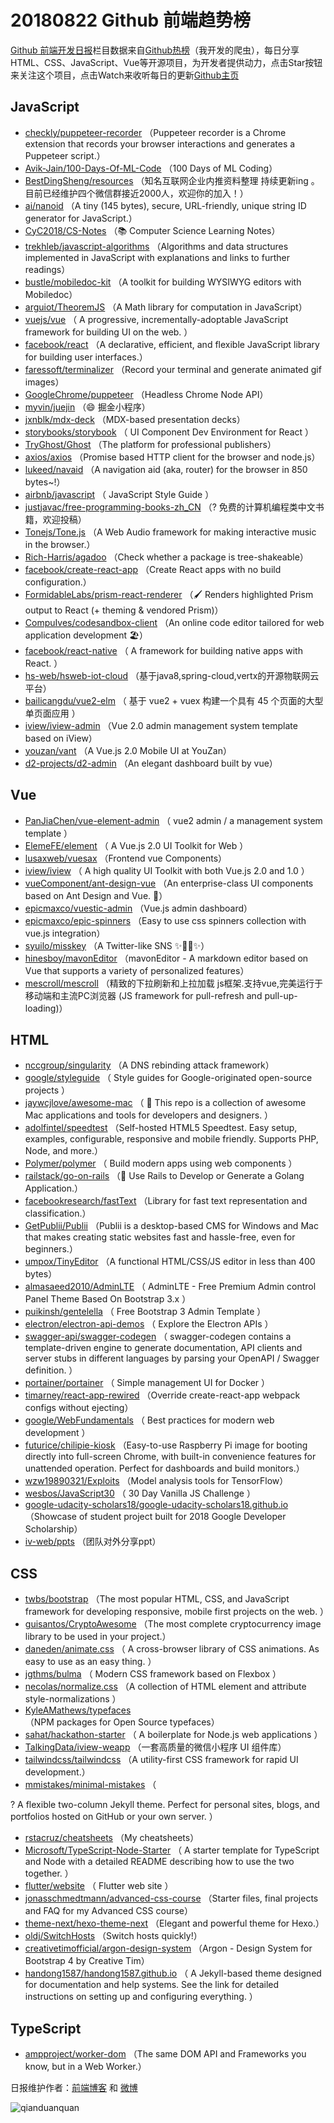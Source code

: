 # 20180822 Github 前端趋势榜

[Github 前端开发日报](http://caibaojian.com/c/news)栏目数据来自[Github热榜](http://news.caibaojian.com/)（我开发的爬虫），每日分享HTML、CSS、JavaScript、Vue等开源项目，为开发者提供动力，点击Star按钮来关注这个项目，点击Watch来收听每日的更新[Github主页](https://github.com/kujian/githubTrending)
## JavaScript

* [checkly/puppeteer-recorder](https://github.com/checkly/puppeteer-recorder) （Puppeteer recorder is a Chrome extension that records your browser interactions and generates a Puppeteer script.）
* [Avik-Jain/100-Days-Of-ML-Code](https://github.com/Avik-Jain/100-Days-Of-ML-Code) （100 Days of ML Coding）
* [BestDingSheng/resources](https://github.com/BestDingSheng/resources) （知名互联网企业内推资料整理 持续更新ing 。 目前已经维护四个微信群接近2000人，欢迎你的加入！）
* [ai/nanoid](https://github.com/ai/nanoid) （A tiny (145 bytes), secure, URL-friendly, unique string ID generator for JavaScript.）
* [CyC2018/CS-Notes](https://github.com/CyC2018/CS-Notes) （📚 Computer Science Learning Notes）
* [trekhleb/javascript-algorithms](https://github.com/trekhleb/javascript-algorithms) （Algorithms and data structures implemented in JavaScript with explanations and links to further readings）
* [bustle/mobiledoc-kit](https://github.com/bustle/mobiledoc-kit) （A toolkit for building WYSIWYG editors with Mobiledoc）
* [arguiot/TheoremJS](https://github.com/arguiot/TheoremJS) （A Math library for computation in JavaScript）
* [vuejs/vue](https://github.com/vuejs/vue) （
        A progressive, incrementally-adoptable JavaScript framework for building UI on the web.
      ）
* [facebook/react](https://github.com/facebook/react) （A declarative, efficient, and flexible JavaScript library for building user interfaces.）
* [faressoft/terminalizer](https://github.com/faressoft/terminalizer) （Record your terminal and generate animated gif images）
* [GoogleChrome/puppeteer](https://github.com/GoogleChrome/puppeteer) （Headless Chrome Node API）
* [myvin/juejin](https://github.com/myvin/juejin) （😄 掘金小程序）
* [jxnblk/mdx-deck](https://github.com/jxnblk/mdx-deck) （MDX-based presentation decks）
* [storybooks/storybook](https://github.com/storybooks/storybook) （
        UI Component Dev Environment for React
      ）
* [TryGhost/Ghost](https://github.com/TryGhost/Ghost) （The platform for professional publishers）
* [axios/axios](https://github.com/axios/axios) （Promise based HTTP client for the browser and node.js）
* [lukeed/navaid](https://github.com/lukeed/navaid) （A navigation aid (aka, router) for the browser in 850 bytes~!）
* [airbnb/javascript](https://github.com/airbnb/javascript) （
        JavaScript Style Guide
      ）
* [justjavac/free-programming-books-zh_CN](https://github.com/justjavac/free-programming-books-zh_CN) （? 免费的计算机编程类中文书籍，欢迎投稿）
* [Tonejs/Tone.js](https://github.com/Tonejs/Tone.js) （A Web Audio framework for making interactive music in the browser.）
* [Rich-Harris/agadoo](https://github.com/Rich-Harris/agadoo) （Check whether a package is tree-shakeable）
* [facebook/create-react-app](https://github.com/facebook/create-react-app) （Create React apps with no build configuration.）
* [FormidableLabs/prism-react-renderer](https://github.com/FormidableLabs/prism-react-renderer) （🖌️ Renders highlighted Prism output to React (+ theming &amp; vendored Prism)）
* [CompuIves/codesandbox-client](https://github.com/CompuIves/codesandbox-client) （An online code editor tailored for web application development 🏖️）
* [facebook/react-native](https://github.com/facebook/react) （
        A framework for building native apps with React.
      ）
* [hs-web/hsweb-iot-cloud](https://github.com/hs-web/hsweb-iot-cloud) （基于java8,spring-cloud,vertx的开源物联网云平台）
* [bailicangdu/vue2-elm](https://github.com/bailicangdu/vue2-elm) （
        基于 vue2 + vuex 构建一个具有 45 个页面的大型单页面应用
      ）
* [iview/iview-admin](https://github.com/iview/iview-admin) （Vue 2.0 admin management system template based on iView）
* [youzan/vant](https://github.com/youzan/vant) （A Vue.js 2.0 Mobile UI at YouZan）
* [d2-projects/d2-admin](https://github.com/d2-projects/d2-admin) （An elegant dashboard built by vue）

## Vue

* [PanJiaChen/vue-element-admin](https://github.com/PanJiaChen/vue-element-admin) （
        vue2 admin / a management system template
      ）
* [ElemeFE/element](https://github.com/ElemeFE/element) （
        A Vue.js 2.0 UI Toolkit for Web
      ）
* [lusaxweb/vuesax](https://github.com/lusaxweb/vuesax) （Frontend vue Components）
* [iview/iview](https://github.com/iview/iview) （
        A high quality UI Toolkit with both Vue.js 2.0 and 1.0
      ）
* [vueComponent/ant-design-vue](https://github.com/vueComponent/ant-design-vue) （An enterprise-class UI components based on Ant Design and Vue. 🐜）
* [epicmaxco/vuestic-admin](https://github.com/epicmaxco/vuestic-admin) （Vue.js admin dashboard）
* [epicmaxco/epic-spinners](https://github.com/epicmaxco/epic-spinners) （Easy to use css spinners collection with vue.js integration）
* [syuilo/misskey](https://github.com/syuilo/misskey) （A Twitter-like SNS ✨🐢🚀✨）
* [hinesboy/mavonEditor](https://github.com/hinesboy/mavonEditor) （mavonEditor - A markdown editor based on Vue that supports a variety of personalized features）
* [mescroll/mescroll](https://github.com/mescroll/mescroll) （精致的下拉刷新和上拉加载 js框架.支持vue,完美运行于移动端和主流PC浏览器 (JS framework for pull-refresh and pull-up-loading)）

## HTML

* [nccgroup/singularity](https://github.com/nccgroup/singularity) （A DNS rebinding attack framework）
* [google/styleguide](https://github.com/google/styleguide) （
        Style guides for Google-originated open-source projects
      ）
* [jaywcjlove/awesome-mac](https://github.com/jaywcjlove/awesome-mac) （
         This repo is a collection of awesome Mac applications and tools for developers and designers.
      ）
* [adolfintel/speedtest](https://github.com/adolfintel/speedtest) （Self-hosted HTML5 Speedtest. Easy setup, examples, configurable, responsive and mobile friendly. Supports PHP, Node, and more.）
* [Polymer/polymer](https://github.com/Polymer/polymer) （
        Build modern apps using web components
      ）
* [railstack/go-on-rails](https://github.com/railstack/go-on-rails) （🚄 Use Rails to Develop or Generate a Golang Application.）
* [facebookresearch/fastText](https://github.com/facebookresearch/fastText) （Library for fast text representation and classification.）
* [GetPublii/Publii](https://github.com/GetPublii/Publii) （Publii is a desktop-based CMS for Windows and Mac that makes creating static websites fast and hassle-free, even for beginners.）
* [umpox/TinyEditor](https://github.com/umpox/TinyEditor) （A functional HTML/CSS/JS editor in less than 400 bytes）
* [almasaeed2010/AdminLTE](https://github.com/almasaeed2010/AdminLTE) （
        AdminLTE - Free Premium Admin control Panel Theme Based On Bootstrap 3.x
      ）
* [puikinsh/gentelella](https://github.com/puikinsh/gentelella) （
        Free Bootstrap 3 Admin Template
      ）
* [electron/electron-api-demos](https://github.com/electron/electron-api-demos) （
        Explore the Electron APIs
      ）
* [swagger-api/swagger-codegen](https://github.com/swagger-api/swagger-codegen) （
        swagger-codegen contains a template-driven engine to generate documentation, API clients and server stubs in different languages by parsing your OpenAPI / Swagger definition.
      ）
* [portainer/portainer](https://github.com/portainer/portainer) （
        Simple management UI for Docker
      ）
* [timarney/react-app-rewired](https://github.com/timarney/react-app-rewired) （Override create-react-app webpack configs without ejecting）
* [google/WebFundamentals](https://github.com/google/WebFundamentals) （
        Best practices for modern web development
      ）
* [futurice/chilipie-kiosk](https://github.com/futurice/chilipie-kiosk) （Easy-to-use Raspberry Pi image for booting directly into full-screen Chrome, with built-in convenience features for unattended operation. Perfect for dashboards and build monitors.）
* [wzw19890321/Exploits](https://github.com/wzw19890321/Exploits) （Model analysis tools for TensorFlow）
* [wesbos/JavaScript30](https://github.com/wesbos/JavaScript30) （
        30 Day Vanilla JS Challenge
      ）
* [google-udacity-scholars18/google-udacity-scholars18.github.io](https://github.com/google-udacity-scholars18/google-udacity-scholars18.github.io) （Showcase of student project built for 2018 Google Developer Scholarship）
* [iv-web/ppts](https://github.com/iv-web/ppts) （团队对外分享ppt）

## CSS

* [twbs/bootstrap](https://github.com/twbs/bootstrap) （The most popular HTML, CSS, and JavaScript framework for developing responsive, mobile first projects on the web.
      ）
* [guisantos/CryptoAwesome](https://github.com/guisantos/CryptoAwesome) （The most complete cryptocurrency image library to be used in your project.）
* [daneden/animate.css](https://github.com/daneden/animate.css) （
        A cross-browser library of CSS animations. As easy to use as an easy thing.
      ）
* [jgthms/bulma](https://github.com/jgthms/bulma) （
        Modern CSS framework based on Flexbox
      ）
* [necolas/normalize.css](https://github.com/necolas/normalize.css) （A collection of HTML element and attribute style-normalizations
      ）
* [KyleAMathews/typefaces](https://github.com/KyleAMathews/typefaces) （NPM packages for Open Source typefaces）
* [sahat/hackathon-starter](https://github.com/sahat/hackathon-starter) （
        A boilerplate for Node.js web applications
      ）
* [TalkingData/iview-weapp](https://github.com/TalkingData/iview-weapp) （一套高质量的微信小程序 UI 组件库）
* [tailwindcss/tailwindcss](https://github.com/tailwindcss/tailwindcss) （A utility-first CSS framework for rapid UI development.）
* [mmistakes/minimal-mistakes](https://github.com/mmistakes/minimal-mistakes) （
        
? A flexible two-column Jekyll theme. Perfect for personal sites, blogs, and portfolios hosted on GitHub or your own server.
      ）
* [rstacruz/cheatsheets](https://github.com/rstacruz/cheatsheets) （My cheatsheets）
* [Microsoft/TypeScript-Node-Starter](https://github.com/Microsoft/TypeScript-Node-Starter) （
        A starter template for TypeScript and Node with a detailed README describing how to use the two together.
      ）
* [flutter/website](https://github.com/flutter/website) （
        Flutter web site
      ）
* [jonasschmedtmann/advanced-css-course](https://github.com/jonasschmedtmann/advanced-css-course) （Starter files, final projects and FAQ for my Advanced CSS course）
* [theme-next/hexo-theme-next](https://github.com/theme-next/hexo-theme-next) （Elegant and powerful theme for Hexo.）
* [oldj/SwitchHosts](https://github.com/oldj/SwitchHosts) （Switch hosts quickly!）
* [creativetimofficial/argon-design-system](https://github.com/creativetimofficial/argon-design-system) （Argon - Design System for Bootstrap 4 by Creative Tim）
* [handong1587/handong1587.github.io](https://github.com/handong1587/handong1587.github.io) （
        A Jekyll-based theme designed for documentation and help systems. See the link for detailed instructions on setting up and configuring everything.
      ）

## TypeScript

* [ampproject/worker-dom](https://github.com/ampproject/worker-dom) （The same DOM API and Frameworks you know, but in a Web Worker.）


日报维护作者：[前端博客](http://caibaojian.com/) 和 [微博](http://caibaojian.com/go/weibo)

![qianduanquan](https://user-images.githubusercontent.com/3055447/38468989-651132ac-3b80-11e8-8e6b-15122322a9d7.png)